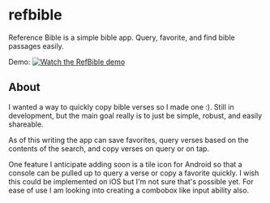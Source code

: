 # refbible

Reference Bible is a simple bible app. Query, favorite, and find bible passages easily.

Demo:
[![Watch the RefBible demo](assets/refbible.png)](https://youtu.be/K9By2rVrnww)

## About
I wanted a way to quickly copy bible verses so I made one :). Still in development, but the main goal really is to just be simple, robust, and
easily shareable.

As of this writing the app can save favorites, query verses based on the contents of the search, and copy verses on query or on tap. 

One feature I anticipate adding soon is a tile icon for Android so that a console can be pulled up to query a verse or copy a favorite quickly.
I wish this could be implemented on iOS but I'm not sure that's possible yet. For ease of use I am looking into creating a combobox like input
ability also.
